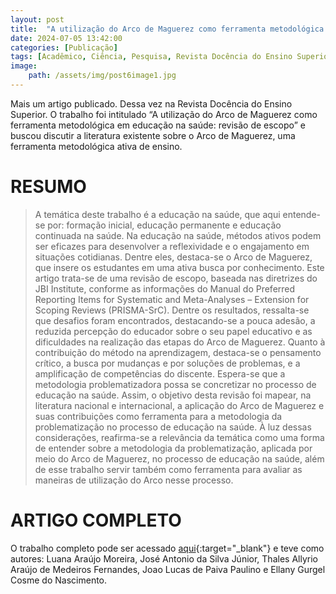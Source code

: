 ```yaml
---
layout: post
title:  "A utilização do Arco de Maguerez como ferramenta metodológica em educação na saúde: revisão de escopo"
date: 2024-07-05 13:42:00
categories: [Publicação]
tags: [Acadêmico, Ciência, Pesquisa, Revista Docência do Ensino Superior]
image: 
    path: /assets/img/post6image1.jpg
---
```


Mais um artigo publicado. Dessa vez na Revista Docência do Ensino Superior. O trabalho foi intitulado “A utilização do Arco de Maguerez como ferramenta metodológica em educação na saúde: revisão de escopo” e buscou discutir a literatura existente sobre o Arco de Maguerez, uma ferramenta metodológica ativa de ensino.

# RESUMO

> A temática deste trabalho é a educação na saúde, que aqui entende-se por: formação inicial, educação permanente e educação continuada na saúde. Na educação na saúde, métodos ativos podem ser eficazes para desenvolver a reflexividade e o engajamento em situações cotidianas. Dentre eles, destaca-se o Arco de Maguerez, que insere os estudantes em uma ativa busca por conhecimento. Este artigo trata-se de uma revisão de escopo, baseada nas diretrizes do JBI Institute, conforme as informações do Manual do Preferred Reporting Items for Systematic and Meta-Analyses – Extension for Scoping Reviews (PRISMA-SrC). Dentre os resultados, ressalta-se que desafios foram encontrados, destacando-se a pouca adesão, a reduzida percepção do educador sobre o seu papel educativo e as dificuldades na realização das etapas do Arco de Maguerez. Quanto à contribuição do método na aprendizagem, destaca-se o pensamento crítico, a busca por mudanças e por soluções de problemas, e a amplificação de competências do discente. Espera-se que a metodologia problematizadora possa se concretizar no processo de educação na saúde. Assim, o objetivo desta revisão foi mapear, na literatura nacional e internacional, a aplicação do Arco de Maguerez e suas contribuições como ferramenta para a metodologia da problematização no processo de educação na saúde. À luz dessas considerações, reafirma-se a relevância da temática como uma forma de entender sobre a metodologia da problematização, aplicada por meio do Arco de Maguerez, no processo de educação na saúde, além de esse trabalho servir também como ferramenta para avaliar as maneiras de utilização do Arco nesse processo.

# ARTIGO COMPLETO

O trabalho completo pode ser acessado [aqui](https://doi.org/10.35699/2237-5864.2024.46778){:target="_blank"} e teve como autores: Luana Araújo Moreira, José Antonio da Silva Júnior, Thales Allyrio Araújo de Medeiros Fernandes, Joao Lucas de Paiva Paulino e Ellany Gurgel Cosme do Nascimento.